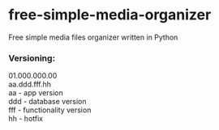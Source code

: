 # free-simple-media-organizer
Free simple media files organizer written in Python

### Versioning:
01.000.000.00  
aa.ddd.fff.hh  
aa - app version  
ddd - database version  
fff - functionality version  
hh - hotfix
